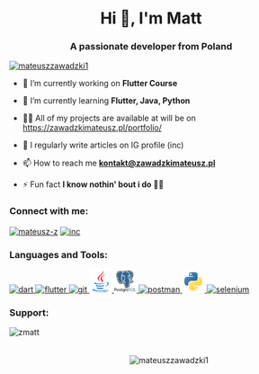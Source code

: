 <h1 align="center">Hi 👋, I'm Matt</h1>
<h3 align="center">A passionate developer from Poland</h3>

<p align="left"> <a href="https://github.com/ryo-ma/github-profile-trophy"><img src="https://github-profile-trophy.vercel.app/?username=mateuszzawadzki1" alt="mateuszzawadzki1" /></a> </p>

- 🔭 I’m currently working on **Flutter Course**

- 🌱 I’m currently learning **Flutter, Java, Python**

- 👨‍💻 All of my projects are available at will be on https://zawadzkimateusz.pl/portfolio/

- 📝 I regularly write articles on IG profile (inc)

- 📫 How to reach me **kontakt@zawadzkimateusz.pl**

- ⚡ Fun fact **I know nothin' bout i do 🤷‍♂️**

<h3 align="left">Connect with me:</h3>
<p align="left">
<a href="https://linkedin.com/in/mateusz-z" target="blank"><img align="center" src="https://raw.githubusercontent.com/rahuldkjain/github-profile-readme-generator/master/src/images/icons/Social/linked-in-alt.svg" alt="mateusz-z" height="30" width="40" /></a>
<a href="https://instagram.com/inc" target="blank"><img align="center" src="https://raw.githubusercontent.com/rahuldkjain/github-profile-readme-generator/master/src/images/icons/Social/instagram.svg" alt="inc" height="30" width="40" /></a>
</p>

<h3 align="left">Languages and Tools:</h3>
<p align="left"> <a href="https://dart.dev" target="_blank" rel="noreferrer"> <img src="https://www.vectorlogo.zone/logos/dartlang/dartlang-icon.svg" alt="dart" width="40" height="40"/> </a> <a href="https://flutter.dev" target="_blank" rel="noreferrer"> <img src="https://www.vectorlogo.zone/logos/flutterio/flutterio-icon.svg" alt="flutter" width="40" height="40"/> </a> <a href="https://git-scm.com/" target="_blank" rel="noreferrer"> <img src="https://www.vectorlogo.zone/logos/git-scm/git-scm-icon.svg" alt="git" width="40" height="40"/> </a> <a href="https://www.java.com" target="_blank" rel="noreferrer"> <img src="https://raw.githubusercontent.com/devicons/devicon/master/icons/java/java-original.svg" alt="java" width="40" height="40"/> </a> <a href="https://www.postgresql.org" target="_blank" rel="noreferrer"> <img src="https://raw.githubusercontent.com/devicons/devicon/master/icons/postgresql/postgresql-original-wordmark.svg" alt="postgresql" width="40" height="40"/> </a> <a href="https://postman.com" target="_blank" rel="noreferrer"> <img src="https://www.vectorlogo.zone/logos/getpostman/getpostman-icon.svg" alt="postman" width="40" height="40"/> </a> <a href="https://www.python.org" target="_blank" rel="noreferrer"> <img src="https://raw.githubusercontent.com/devicons/devicon/master/icons/python/python-original.svg" alt="python" width="40" height="40"/> </a> <a href="https://www.selenium.dev" target="_blank" rel="noreferrer"> <img src="https://raw.githubusercontent.com/detain/svg-logos/780f25886640cef088af994181646db2f6b1a3f8/svg/selenium-logo.svg" alt="selenium" width="40" height="40"/> </a> </p>

<h3 align="left">Support:</h3>
<p><a href="https://www.buymeacoffee.com/zmatt"> <img align="left" src="https://cdn.buymeacoffee.com/buttons/v2/default-yellow.png" height="50" width="210" alt="zmatt" /></a></p><br><br>

<p>&nbsp;<img align="center" src="https://github-readme-stats.vercel.app/api?username=mateuszzawadzki1&show_icons=true&locale=en" alt="mateuszzawadzki1" /></p>
